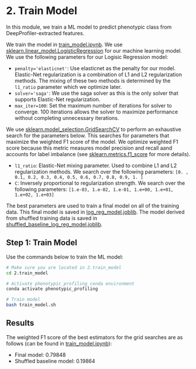 # 2. Train Model

In this module, we train a ML model to predict phenotypic class from DeepProfiler-extracted features.

We train the model in [train_model.ipynb](1.train_model.ipynb).
We use [sklearn.linear_model.LogisticRegression](https://scikit-learn.org/stable/modules/generated/sklearn.linear_model.LogisticRegression.html) for our machine learning model.
We use the following parameters for our Logisic Regression model:

- `penalty='elasticnet'`: Use elasticnet as the penalty for our model.
Elastic-Net regularization is a combination of L1 and L2 regularization methods.
The mixing of these two methods is determined by the `l1_ratio` parameter which we optimize later.
- `solver='saga'`: We use the saga solver as this is the only solver that supports Elastic-Net regularization.
- `max_iter=100`: Set the maximum number of iterations for solver to converge. 100 iterations allows the solver to maximize performance without completing unnecessary iterations.

We use [sklearn.model_selection.GridSearchCV](https://scikit-learn.org/stable/modules/generated/sklearn.model_selection.GridSearchCV.html#sklearn.model_selection.GridSearchCV) to perform an exhaustive search for the parameters below.
This searches for parameters that maximize the weighted F1 score of the model.
We optimize weighted F1 score because this metric measures model precision and recall aand accounts for label imbalance (see [sklearn.metrics.f1_score](https://scikit-learn.org/stable/modules/generated/sklearn.metrics.f1_score.html) for more details).

- `l1_ratio`: Elastic-Net mixing parameter.
Used to combine L1 and L2 regularization methods.
We search over the following parameters: `[0. , 0.1, 0.2, 0.3, 0.4, 0.5, 0.6, 0.7, 0.8, 0.9, 1. ]`
- `C`: Inversely proportional to regularization strength.
We search over the following parameters: `[1.e-03, 1.e-02, 1.e-01, 1.e+00, 1.e+01, 1.e+02, 1.e+03]`

The best parameters are used to train a final model on all of the training data.
This final model is saved in [log_reg_model.joblib](models/log_reg_model.joblib).
The model derived from shuffled training data is saved in [shuffled_baseline_log_reg_model.joblib](models/shuffled_baseline_log_reg_model.joblib).

## Step 1: Train Model

Use the commands below to train the ML model:

```sh
# Make sure you are located in 2.train_model
cd 2.train_model

# Activate phenotypic_profiling conda environment
conda activate phenotypic_profiling

# Train model
bash train_model.sh
```
## Results

The weighted F1 score of the best estimators for the grid searches are as follows (can be found in [train_model.ipynb](train_model.ipynb)):
- Final model: 0.79848
- Shuffled baseline model: 0.19864